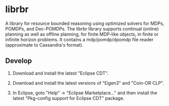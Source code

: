 librbr
======

A library for resource bounded reasoning using optimized solvers for  MDPs,
POMDPs, and Dec-POMDPs. The librbr library supports continual (online) planning
as well as offline planning, for finite MDP-like objects, in finite or 
infinite horizon problems. It contains a mdp/pomdp/dpomdp file reader (approximate
to Cassandra's format).


Develop
-------

1. Download and install the latest "Eclipse CDT".

2. Download and install the latest versions of "Eigen3" and "Coin-OR CLP".

3. In Eclipse, goto "Help" -> "Eclipse Marketplace..." and then install
the latest "Pkg-config support for Eclipse CDT" package.

